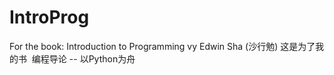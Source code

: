 # IntroProg
For the book: Introduction to Programming vy Edwin Sha (沙行勉)
这是为了我的书  编程导论 -- 以Python为舟
